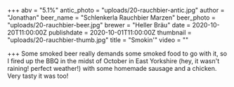 +++
abv = "5.1%"
antic_photo = "uploads/20-rauchbier-antic.jpg"
author = "Jonathan"
beer_name = "Schlenkerla Rauchbier Marzen"
beer_photo = "uploads/20-rauchbier-beer.jpg"
brewer = "Heller Bräu"
date = 2020-10-20T11:00:00Z
publishdate = 2020-10-01T11:00:00Z
thumbnail = "uploads/20-rauchbier-thumb.jpg"
title = "Smokin'"
video = ""

+++
Some smoked beer really demands some smoked food to go with it, so I fired up the BBQ in the midst of October in East Yorkshire (hey, it wasn't raining! perfect weather!) with some homemade sausage and a chicken. Very tasty it was too!
